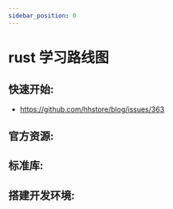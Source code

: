 ```yaml
---
sidebar_position: 0
---
```


# rust 学习路线图

## 快速开始:

- https://github.com/hhstore/blog/issues/363

## 官方资源:



## 标准库:


## 搭建开发环境:
